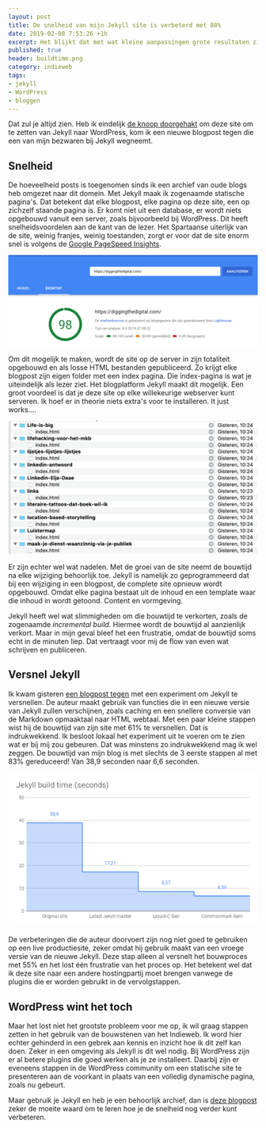 ```yaml
---
layout: post
title: De snelheid van mijn Jekyll site is verbeterd met 80%
date: 2019-02-08 7:53:26 +1h
excerpt: Het blijkt dat met wat kleine aanpassingen grote resultaten zijn te boeken
published: true
header: buildtime.png
category: indieweb
tags: 
- jekyll
- WordPress
- bloggen
---
```

Dat zul je altijd zien. Heb ik eindelijk [de knoop doorgehakt](https://diggingthedigital.com/verhuisupdate-wordpress/) om deze site om te zetten van Jekyll naar WordPress, kom ik een nieuwe blogpost tegen die een van mijn bezwaren bij Jekyll wegneemt. 

## Snelheid
De hoeveelheid posts is toegenomen sinds ik een archief van oude blogs heb omgezet naar dit domein. Met Jekyll maak ik zogenaamde statische pagina's. Dat betekent dat elke blogpost, elke pagina op deze site, een op zichzelf staande pagina is. Er komt niet uit een database, er wordt niets opgebouwd vanuit een server, zoals bijvoorbeeld bij WordPress. Dit heeft snelheidsvoordelen aan de kant van de lezer. Het Spartaanse uiterlijk van de site, weinig franjes, weinig toestanden, zorgt er voor dat de site enorm snel is volgens de [Google PageSpeed Insights](https://developers.google.com/speed/pagespeed/insights/?url=https%3A%2F%2Fdiggingthedigital.com%2F&tab=mobile).

![<>](../images/pagespeed.png)

Om dit mogelijk te maken, wordt de site op de server in zijn totaliteit opgebouwd en als losse HTML bestanden gepubliceerd. Zo krijgt elke blogpost zijn eigen folder met een index pagina. Die index-pagina is wat je uiteindelijk als lezer ziet. Het blogplatform Jekyll maakt dit mogelijk. Een groot voordeel is dat je deze site op elke willekeurige webserver kunt serveren. Ik hoef er in theorie niets extra's voor te installeren. It just works....

![<>](../images/jekyll-site.png)

Er zijn echter wel wat nadelen. Met de groei van de site neemt de bouwtijd na elke wijziging behoorlijk toe. Jekyll is namelijk zo geprogrammeerd dat bij een wijziging in een blogpost, de complete site opnieuw wordt opgebouwd. Omdat elke pagina bestaat uit de inhoud en een template waar die inhoud in wordt getoond. Content en vormgeving. 

Jekyll heeft wel wat slimmigheden om die bouwtijd te verkorten, zoals de zogenaamde _incremental build_. Hiermee wordt de bouwtijd al aanzienlijk verkort. Maar in mijn geval bleef het een frustratie, omdat de bouwtijd soms echt in de minuten liep. Dat vertraagt voor mij de flow van even wat schrijven en publiceren. 

## Versnel Jekyll
Ik kwam gisteren [een blogpost tegen](https://forestry.io/blog/how-i-reduced-my-jekyll-build-time-by-61/) met een experiment om Jekyll te versnellen. De auteur maakt gebruik van functies die in een nieuwe versie van Jekyll zullen verschijnen, zoals caching en een snellere conversie van de Markdown opmaaktaal naar HTML webtaal. Met een paar kleine stappen wist hij de bouwtijd van zijn site met 61% te versnellen. Dat is indrukwekkend. Ik besloot lokaal het experiment uit te voeren om te zien wat er bij mij zou gebeuren. Dat was minstens zo indrukwekkend mag ik wel zeggen. De bouwtijd van mijn blog is met slechts de 3 eerste stappen al met 83% gereduceerd! Van 38,9 seconden naar 6,6 seconden. 

![<>](../images/buildtime.png)

De verbeteringen die de auteur doorvoert zijn nog niet goed te gebruiken op een live productiesite, zeker omdat hij gebruik maakt van een vroege versie van de nieuwe Jekyll. Deze stap alleen al versnelt het bouwproces met 55% en het lost één frustratie van het proces op. Het betekent wel dat ik deze site naar een andere hostingpartij moet brengen vanwege de plugins die er worden gebruikt in de vervolgstappen. 

## WordPress wint het toch
Maar het lost niet het grootste probleem voor me op, ik wil graag stappen zetten in het gebruik van de bouwstenen van het Indieweb. Ik word hier echter gehinderd in een gebrek aan kennis en inzicht hoe ik dit zelf kan doen. Zeker in een omgeving als Jekyll is dit wel nodig. Bij WordPress zijn er al betere plugins die goed werken als je ze installeert. Daarbij zijn er eveneens stappen in de WordPress community om een statische site te presenteren aan de voorkant in plaats van een volledig dynamische pagina, zoals nu gebeurt. 

Maar gebruik je Jekyll en heb je een behoorlijk archief, dan is [deze blogpost](https://forestry.io/blog/how-i-reduced-my-jekyll-build-time-by-61/) zeker de moeite waard om te leren hoe je de snelheid nog verder kunt verbeteren. 